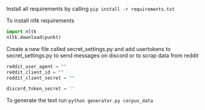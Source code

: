 
Install all requirements by calling `pip install -r requirements.txt`

To install nltk requirements 
```python
import nltk
nltk.download(punkt)
```

Create a new file called secret_settings.py and add usertokens to secret_settings.py to send messages on discord or to scrap data from reddit

```python 
reddit_user_agent = ""
reddit_client_id = ""
reddit_client_secret = ""

discord_token_secret = ''
```

To generate the text run `python generator.py corpus_data`
